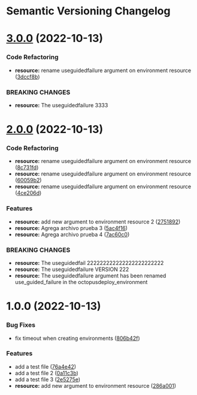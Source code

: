 # Semantic Versioning Changelog

# [3.0.0](https://github.com/scastellanos77/ntt-demo-2/compare/v2.0.0...v3.0.0) (2022-10-13)


### Code Refactoring

* **resource:** rename useguidedfailure argument on environment resource ([3dccf8b](https://github.com/scastellanos77/ntt-demo-2/commit/3dccf8bf4ba5598eda5a269ba76d0985b6c2dec8))


### BREAKING CHANGES

* **resource:** The useguidedfailure 3333

# [2.0.0](https://github.com/scastellanos77/ntt-demo-2/compare/v1.0.0...v2.0.0) (2022-10-13)


### Code Refactoring

* **resource:** rename useguidedfailure argument on environment resource ([8c731fd](https://github.com/scastellanos77/ntt-demo-2/commit/8c731fdc9a86378e7efc421132209c6adceb000c))
* **resource:** rename useguidedfailure argument on environment resource ([60059b2](https://github.com/scastellanos77/ntt-demo-2/commit/60059b2ec602543cda35dde56ced89d7ef19de41))
* **resource:** rename useguidedfailure argument on environment resource ([4ce206d](https://github.com/scastellanos77/ntt-demo-2/commit/4ce206d5c97409b7b07168ee12038ce941353d02))


### Features

* **resource:** add new argument to environment resource 2 ([2751892](https://github.com/scastellanos77/ntt-demo-2/commit/2751892c0ab5ab2711f813c9dcc8901229d01343))
* **resource:** Agrega archivo prueba 3 ([5ac4f16](https://github.com/scastellanos77/ntt-demo-2/commit/5ac4f16a1bcc04e0e9716264fa3952a7d12a545a))
* **resource:** Agrega archivo prueba 4 ([7ac60c0](https://github.com/scastellanos77/ntt-demo-2/commit/7ac60c0123750a749c8eedcfe06eee44455f0afc))


### BREAKING CHANGES

* **resource:** The useguidedfail  222222222222222222222222
* **resource:** The useguidedfailure VERSION 222
* **resource:** The useguidedfailure argument has been renamed use_guided_failure in the octopusdeploy_environment

# 1.0.0 (2022-10-13)


### Bug Fixes

* fix timeout when creating environments ([806b42f](https://github.com/scastellanos77/ntt-demo-2/commit/806b42f61634b2b284718b8508950bcfa49e78ef))


### Features

* add a test file ([76a4e42](https://github.com/scastellanos77/ntt-demo-2/commit/76a4e42976f43d29ddcfb16c5b37f46d2cdf5a50))
* add a test file 2 ([0a11c3b](https://github.com/scastellanos77/ntt-demo-2/commit/0a11c3b6a381e0c7dceb3b6422419030e5f9a658))
* add a test file 3 ([2e5275e](https://github.com/scastellanos77/ntt-demo-2/commit/2e5275e21410f348c3796f90ee802c5e626f10a5))
* **resource:** add new argument to environment resource ([286a001](https://github.com/scastellanos77/ntt-demo-2/commit/286a00148710ba34b19b3c04055df4eac1a55e9b))

